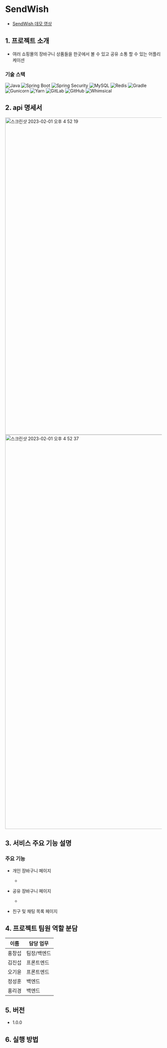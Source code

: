 # SendWish

- [SendWish 데모 영상]()

## 1. 프로젝트 소개

- 여러 쇼핑몰의 장바구니 상품들을 한곳에서 볼 수 있고 공유 소통 할 수 있는 어플리케이션

### 기술 스택

<div>
<img alt="Java" src ="https://img.shields.io/badge/Javascript-F7DF1E.svg?&style=for-the-badge&logo=Javascript&logoColor=black"/>
<img alt="Spring Boot" src ="https://img.shields.io/badge/Spring Boot-6DB33F.svg?&style=for-the-badge&logo=Spring Boot&logoColor=white"/>
<img alt="Spring Security" src ="https://img.shields.io/badge/Spring Security-DB7093.svg?&style=for-the-badge&logo=Spring Security&logoColor=white"/>
<img alt="MySQL" src ="https://img.shields.io/badge/MySQL-4479A1.svg?&style=for-the-badge&logo=MySQL&logoColor=white"/>
<img alt="Redis" src ="https://img.shields.io/badge/Redis-DC382D.svg?&style=for-the-badge&logo=Redis&logoColor=white"/>
<img alt="Gradle" src ="https://img.shields.io/badge/Gradle-02303A.svg?&style=for-the-badge&logo=Gradle&logoColor=white"/>
<img alt="Gunicorn" src ="https://img.shields.io/badge/Gunicorn-764ABC.svg?&style=for-the-badge&logo=Gunicorn&logoColor=white"/>
<img alt="Yarn" src ="https://img.shields.io/badge/Yarn-2C8EBB.svg?&style=for-the-badge&logo=Yarn&logoColor=white"/>
<img alt="GitLab" src ="https://img.shields.io/badge/GitLab-FCA121.svg?&style=for-the-badge&logo=GitLab&logoColor=white"/>
<img alt="GitHub" src ="https://img.shields.io/badge/GitHub-181717.svg?&style=for-the-badge&logo=GitHub&logoColor=white"/>
<img alt="Whimsical" src ="https://img.shields.io/badge/Whimsical-730FC3.svg?&style=for-the-badge&logo=Whimsical&logoColor=white"/>
</div>

## 2. api 명세서
<img width="1016" alt="스크린샷 2023-02-01 오후 4 52 19" src="https://user-images.githubusercontent.com/77164776/215983377-7f8a2385-665c-48d6-9cd7-149de6c8f2c2.png">
<img width="1263" alt="스크린샷 2023-02-01 오후 4 52 37" src="https://user-images.githubusercontent.com/77164776/215983364-66eabac1-b95f-45ef-8c9b-1a31530bd041.png">

## 3. 서비스 주요 기능 설명

### 주요 기능

- 개인 장바구니 페이지

  - 

- 공유 장바구니 페이지

  - 

- 친구 및 채팅 목록 페이지


## 4. 프로젝트 팀원 역할 분담

| 이름   | 담당 업무                          |
| ------ | ---------------------------------- |
| 홍창섭 | 팀장/백엔드                   |
| 김진섭 | 프론트엔드                      |
| 오기윤 | 프론트엔드 |
| 정성훈 | 백엔드                             |
| 홍리경 | 백엔드                          |

## 5. 버전

- 1.0.0

## 6. 실행 방법
